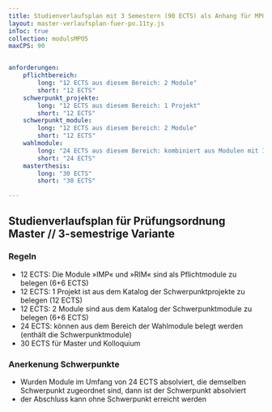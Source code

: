 ```yaml
---
title: Studienverlaufsplan mit 3 Semestern (90 ECTS) als Anhang für MPO5
layout: master-verlaufsplan-fuer-po.11ty.js
inToc: true
collection: modulsMPO5
maxCPS: 90


anforderungen:
    pflichtbereich:
        long: "12 ECTS aus diesem Bereich: 2 Module"
        short: "12 ECTS"
    schwerpunkt_projekte:
        long: "12 ECTS aus diesem Bereich: 1 Projekt"
        short: "12 ECTS"
    schwerpunkt_module:
        long: "12 ECTS aus diesem Bereich: 2 Module"
        short: "12 ECTS"
    wahlmodule:
        long: "24 ECTS aus diesem Bereich: kombiniert aus Modulen mit 12 und 6 ECTS"
        short: "24 ECTS"
    masterthesis:
        long: "30 ECTS"
        short: "30 ECTS"

---
```


## Studienverlaufsplan für Prüfungsordnung Master // 3-semestrige Variante

### Regeln
* 12 ECTS: Die Module »IMP« und »RIM« sind als Pflichtmodule zu belegen (6+6 ECTS)
* 12 ECTS: 1 Projekt ist aus dem Katalog der Schwerpunktprojekte zu belegen (12 ECTS)
* 12 ECTS: 2 Module sind aus dem Katalog der Schwerpunktmodule zu belegen (6+6 ECTS)
* 24 ECTS: können aus dem Bereich der Wahlmodule belegt werden (enthält die Schwerpunktmodule)
* 30 ECTS für Master und Kolloquium

### Anerkenung Schwerpunkte
* Wurden Module im Umfang von 24 ECTS absolviert, die demselben Schwerpunkt zugeordnet sind, dann ist der Schwerpunkt absolviert
* der Abschluss kann ohne Schwerpunkt erreicht werden